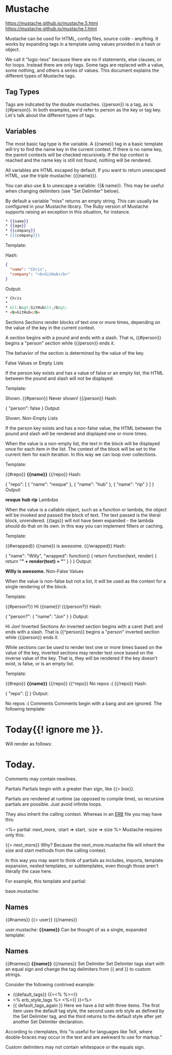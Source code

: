 # Mustache

https://mustache.github.io/mustache.5.html
https://mustache.github.io/mustache.1.html

Mustache can be used for HTML, config files, source code - anything. It works by expanding tags in a template using values provided in a hash or object.

We call it "logic-less" because there are no if statements, else clauses, or for loops. Instead there are only tags. Some tags are replaced with a value, some nothing, and others a series of values. This document explains the different types of Mustache tags.

## Tag Types
Tags are indicated by the double mustaches. {{person}} is a tag, as is {{#person}}. In both examples, we'd refer to person as the key or tag key. Let's talk about the different types of tags.

## Variables
The most basic tag type is the variable. A {{name}} tag in a basic template will try to find the name key in the current context. If there is no name key, the parent contexts will be checked recursively. If the top context is reached and the name key is still not found, nothing will be rendered.

All variables are HTML escaped by default. If you want to return unescaped HTML, use the triple mustache: {{{name}}}.

You can also use & to unescape a variable: {{& name}}. This may be useful when changing delimiters (see "Set Delimiter" below).

By default a variable "miss" returns an empty string. This can usually be configured in your Mustache library. The Ruby version of Mustache supports raising an exception in this situation, for instance.

```handlebars
* {{name}}
* {{age}}
* {{company}}
* {{{company}}}
```
Template:


Hash:

```json
{
  "name": "Chris",
  "company": "<b>GitHub</b>"
}
```

Output:
```html
* Chris
*
* &lt;b&gt;GitHub&lt;/b&gt;
* <b>GitHub</b>
```

Sections
Sections render blocks of text one or more times, depending on the value of the key in the current context.

A section begins with a pound and ends with a slash. That is, {{#person}} begins a "person" section while {{/person}} ends it.

The behavior of the section is determined by the value of the key.

False Values or Empty Lists

If the person key exists and has a value of false or an empty list, the HTML between the pound and slash will not be displayed.

Template:

Shown.
{{#person}}
  Never shown!
{{/person}}
Hash:

{
  "person": false
}
Output:

Shown.
Non-Empty Lists

If the person key exists and has a non-false value, the HTML between the pound and slash will be rendered and displayed one or more times.

When the value is a non-empty list, the text in the block will be displayed once for each item in the list. The context of the block will be set to the current item for each iteration. In this way we can loop over collections.

Template:

{{#repo}}
  <b>{{name}}</b>
{{/repo}}
Hash:

{
  "repo": [
    { "name": "resque" },
    { "name": "hub" },
    { "name": "rip" }
  ]
}
Output:

<b>resque</b>
<b>hub</b>
<b>rip</b>
Lambdas

When the value is a callable object, such as a function or lambda, the object will be invoked and passed the block of text. The text passed is the literal block, unrendered. {{tags}} will not have been expanded - the lambda should do that on its own. In this way you can implement filters or caching.

Template:

{{#wrapped}}
  {{name}} is awesome.
{{/wrapped}}
Hash:

{
  "name": "Willy",
  "wrapped": function() {
    return function(text, render) {
      return "<b>" + render(text) + "</b>"
    }
  }
}
Output:

<b>Willy is awesome.</b>
Non-False Values

When the value is non-false but not a list, it will be used as the context for a single rendering of the block.

Template:

{{#person?}}
  Hi {{name}}!
{{/person?}}
Hash:

{
  "person?": { "name": "Jon" }
}
Output:

Hi Jon!
Inverted Sections
An inverted section begins with a caret (hat) and ends with a slash. That is {{^person}} begins a "person" inverted section while {{/person}} ends it.

While sections can be used to render text one or more times based on the value of the key, inverted sections may render text once based on the inverse value of the key. That is, they will be rendered if the key doesn't exist, is false, or is an empty list.

Template:

{{#repo}}
  <b>{{name}}</b>
{{/repo}}
{{^repo}}
  No repos :(
{{/repo}}
Hash:

{
  "repo": []
}
Output:

No repos :(
Comments
Comments begin with a bang and are ignored. The following template:

<h1>Today{{! ignore me }}.</h1>
Will render as follows:

<h1>Today.</h1>
Comments may contain newlines.

Partials
Partials begin with a greater than sign, like {{> box}}.

Partials are rendered at runtime (as opposed to compile time), so recursive partials are possible. Just avoid infinite loops.

They also inherit the calling context. Whereas in an [ERB](http://en.wikipedia.org/wiki/ERuby) file you may have this:

<%= partial :next_more, :start => start, :size => size %>
Mustache requires only this:

{{> next_more}}
Why? Because the next_more.mustache file will inherit the size and start methods from the calling context.

In this way you may want to think of partials as includes, imports, template expansion, nested templates, or subtemplates, even though those aren't literally the case here.

For example, this template and partial:

base.mustache:
<h2>Names</h2>
{{#names}}
  {{> user}}
{{/names}}

user.mustache:
<strong>{{name}}</strong>
Can be thought of as a single, expanded template:

<h2>Names</h2>
{{#names}}
  <strong>{{name}}</strong>
{{/names}}
Set Delimiter
Set Delimiter tags start with an equal sign and change the tag delimiters from {{ and }} to custom strings.

Consider the following contrived example:

* {{default_tags}}
{{=<% %>=}}
* <% erb_style_tags %>
<%={{ }}=%>
* {{ default_tags_again }}
Here we have a list with three items. The first item uses the default tag style, the second uses erb style as defined by the Set Delimiter tag, and the third returns to the default style after yet another Set Delimiter declaration.

According to ctemplates, this "is useful for languages like TeX, where double-braces may occur in the text and are awkward to use for markup."

Custom delimiters may not contain whitespace or the equals sign.